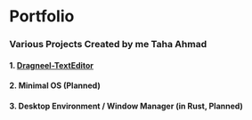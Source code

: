 # Portfolio

### Various Projects Created by me Taha Ahmad

#### 1. [Dragneel-TextEditor](https://github.com/BlackPhoenix1747/Portfolio/tree/main/Dragneel-TextEditor)

#### 2. Minimal OS (Planned)

#### 3. Desktop Environment / Window Manager (in Rust, Planned)
